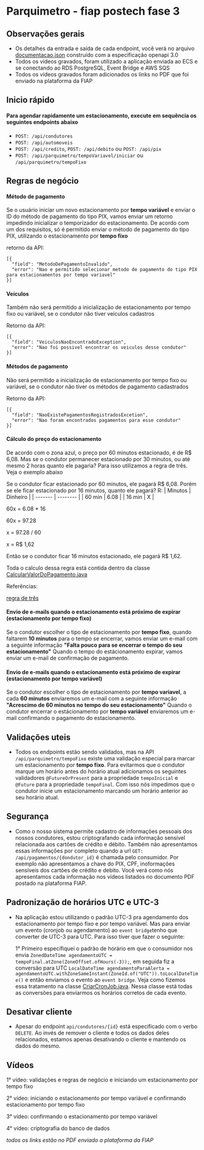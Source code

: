 # Parquimetro - fiap postech fase 3

## Observações gerais
- Os detalhes da entrada e saída de cada endpoint, você verá no arquivo [documentacao.json](https://github.com/JonasBarros1998/techchallange-fase-3/blob/main/src/documentacao.yaml) construído com a especificação openapi 3.0
- Todos os vídeos gravados, foram utilizado a aplicação enviada ao ECS e se conectando ao RDS PostgreSQL, Event Bridge e AWS SQS
- Todos os vídeos gravados foram adicionados os links no PDF que foi enviado na plataforma da FIAP

## Inicio rápido
#### Para agendar rapidamente um estacionamento, execute em sequência os seguintes endpoints abaixo
- `POST: /api/condutores`
- `POST: /api/automoveis`
- `POST: /api/credito`, `POST: /api/debito` ou `POST: /api/pix`
- `POST: /api/parquimetro/tempoVariavel/iniciar` ou `/api/parquimetro/tempoFixo` 

## Regras de negócio

#### Método de pagamento
Se o usuário iniciar um novo estacionamento por **tempo variável** e enviar o ID do método de pagamento do tipo PIX, vamos enviar um retorno impedindo inicializar o temporizador do estacionamento. De acordo com um dos requisitos, só é permitido enviar o método de pagamento do tipo PIX, utilizando o estacionamento por **tempo fixo**
  
retorno da API:
````
[{
  "field": "MetodoDePagamentoInvalido",
  "error": "Nao e permitido selecionar metodo de pagamento do tipo PIX para estacionamentos por tempo variavel"
}]
````
#### Veículos
Também não será permitido a inicialização de estacionamento por tempo fixo ou variável, se o condutor não tiver veiculos cadastros

Retorno da API:
````
[{
  "field": "VeiculosNaoEncontradoException",
  "error": "Nao foi possivel encontrar os veiculos desse condutor"
}]
````

#### Métodos de pagamento

Não será permitido a inicialização de estacionamento por tempo fixo ou variável, se o condutor não tiver os métodos de pagamento cadastrados

Retorno da API:
````
[{
  "field": "NaoExistePagamentosRegistradosExcetion",
  "error": "Nao foram encontrados pagamentos para esse condutor"
}]
````

#### Cálculo do preço do estacionamento
De acordo com o zona azul, o preço por 60 minutos estacionado, é de R$ 6,08. Mas se o condutor permanecer estacionado por 30 minutos, ou até mesmo 2 horas quanto ele pagaria? Para isso utilizamos a regra de três. Veja o exemplo abaixo

Se o condutor ficar estacionado por 60 minutos, ele pagará R$ 6,08. Porém se ele ficar estacionado por 16 minutos, quanto ele pagará?
R: 
| Minutos | Dinheiro |
| ------- | -------- |
| 60 min  |   6.08   |
| 16 min  |     X    |

60x = 6.08 * 16

60x = 97.28

x = 97.28 / 60

x = R$ 1,62

Então se o condutor ficar 16 minutos estacionado, ele pagará R$ 1,62. 

Toda o calculo dessa regra está contida dentro da classe [CalcularValorDoPagamento.java](https://github.com/JonasBarros1998/techchallange-fase-3/blob/main/src/main/java/com/postech/parquimetro/dominio/CalcularValorDoPagamento.java)

Referências: 

[regra de três](https://brasilescola.uol.com.br/matematica/regra-tres-simples.htm)


#### Envio de e-mails quando o estacionamento está próximo de expirar (estacionamento por tempo fixo)
Se o condutor escolher o tipo de estacionamento por **tempo fixo**, quando faltarem **10 minutos** para o tempo se encerrar, vamos enviar um e-mail com a seguinte informação **"Falta pouco para se encerrar o tempo do seu estacionamento"**
Quando o tempo do estácionamento expirar, vamos enviar um e-mail de confirmação de pagamento.  

#### Envio de e-mails quando o estacionamento está próximo de expirar (estacionamento por tempo variável)
Se o condutor escolher o tipo de estacionamento por **tempo variavel**, a cada **60 minutos** enviaremos um e-mail com a seguinte informação **"Acrescimo de 60 minutos no tempo do seu estacionamento"** 
Quando o condutor encerrar o estácionamento por **tempo variável** enviaremos um e-mail confirmando o pagamento do estacionamento.

## Validações uteis
- Todos os endpoints estão sendo validados, mas na API `/api/parquimetro/tempoFixo` existe uma validação especial para marcar um estacionamento por **tempo fixo**. Para evitarmos que o condutor marque um horário antes do horário atual adicionamos os seguintes validadores
`@FutureOrPresent` para a propriedade `tempoInicial` e `@Future` para a propriedade `tempoFinal`. Com isso nós impedimos que o condutor inicie um estacionamento marcando um horário anterior ao seu horário atual.

## Segurança
- Como o nosso sistema permite cadastro de informações pessoais dos nossos condutores, estou criptografando cada informação sensível relacionada aos cartões de crédito e débito. Também não apresentamos essas informações por completo quando
a url `GET: /api/pagamentos/{dondutor_id}` é chamada pelo consumidor. Por exemplo não apresentamos a chave do PIX, CPF, inoformações sensíveis dos cartões de crédito e debito. Você verá como nós apresentamos cada informação nos vídeos listados no documento PDF postado na plataforma FIAP.  

## Padronização de horários UTC e UTC-3

- Na aplicação estou utilizando o padrão UTC-3 pra agendamento dos estacionamento por tempo fixo e por tempo variável. Mas para enviar um evento (cronjob ou agendamento) ao `event bridge`tenho que converter de UTC-3 para UTC. Para isso tiver que fazer o seguinte:

  1° Primeiro específiquei o padrão de horário em que o consumidor nos envia `ZonedDateTime agendamentoUTC = tempoFinal.atZone(ZoneOffset.ofHours(-3));`, em seguida fiz a conversão para UTC 
`LocalDateTime agendamentoParaAlerta = agendamentoUTC.withZoneSameInstant(ZoneId.of("UTC")).toLocalDateTime()` e então enviamos o evento ao `event bridge`. Veja como fizemos essa tratamento na classe [CriarCronJob.java](https://github.com/JonasBarros1998/techchallange-fase-3/blob/main/src/main/java/com/postech/parquimetro/dominio/CriarCronJob.java). Nessa classe está todas as conversões para enviarmos os horários corretos de cada evento.

## Desativar cliente
- Apesar do endpoint `api/condutores/{id}` está especificado com o verbo `DELETE`. Ao invés de remover o cliente e todos os dados deles relacionados, estamos apenas desativando o cliente e mantendo os dados do mesmo.


## Vídeos
1° vídeo: validações e regras de negócio e iniciando um estacionamento por tempo fixo

2° vídeo: iniciando o estacionamento por tempo variável e confirmando estacionamento por tempo fixo

3° vídeo: confirmando o estacionamento por tempo variável

4° vídeo: criptografia do banco de dados

*todos os links estão no PDF enviado a plataforma da FIAP*












